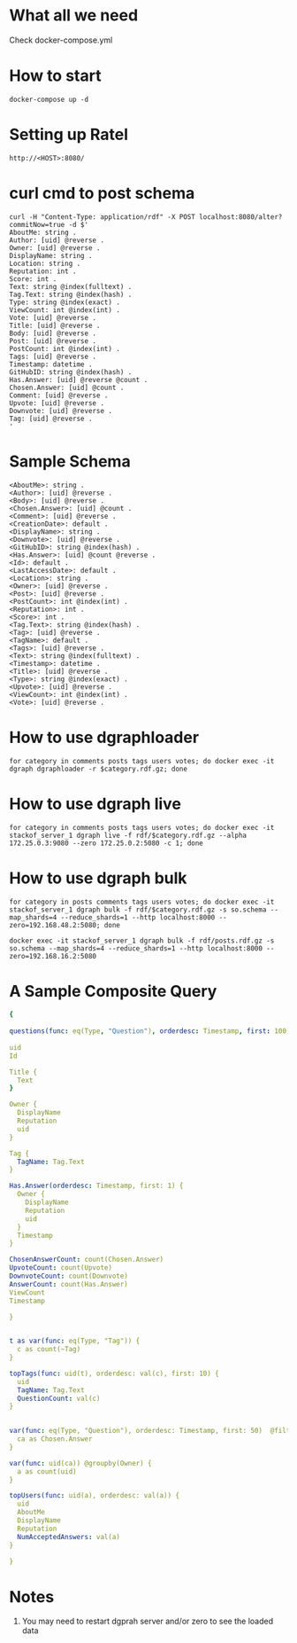 # What all we need
Check docker-compose.yml
# How to start
```docker-compose up -d```
# Setting up Ratel
```
http://<HOST>:8080/
```

# curl cmd to post schema
```
curl -H "Content-Type: application/rdf" -X POST localhost:8080/alter?commitNow=true -d $'
AboutMe: string .
Author: [uid] @reverse .
Owner: [uid] @reverse .
DisplayName: string .
Location: string .
Reputation: int .
Score: int .
Text: string @index(fulltext) .
Tag.Text: string @index(hash) .
Type: string @index(exact) .
ViewCount: int @index(int) .
Vote: [uid] @reverse .
Title: [uid] @reverse .
Body: [uid] @reverse .
Post: [uid] @reverse .
PostCount: int @index(int) .
Tags: [uid] @reverse .
Timestamp: datetime .
GitHubID: string @index(hash) .
Has.Answer: [uid] @reverse @count .
Chosen.Answer: [uid] @count .
Comment: [uid] @reverse .
Upvote: [uid] @reverse .
Downvote: [uid] @reverse .
Tag: [uid] @reverse .
'
```

# Sample Schema
```
<AboutMe>: string .
<Author>: [uid] @reverse .
<Body>: [uid] @reverse .
<Chosen.Answer>: [uid] @count .
<Comment>: [uid] @reverse .
<CreationDate>: default .
<DisplayName>: string .
<Downvote>: [uid] @reverse .
<GitHubID>: string @index(hash) .
<Has.Answer>: [uid] @count @reverse .
<Id>: default .
<LastAccessDate>: default .
<Location>: string .
<Owner>: [uid] @reverse .
<Post>: [uid] @reverse .
<PostCount>: int @index(int) .
<Reputation>: int .
<Score>: int .
<Tag.Text>: string @index(hash) .
<Tag>: [uid] @reverse .
<TagName>: default .
<Tags>: [uid] @reverse .
<Text>: string @index(fulltext) .
<Timestamp>: datetime .
<Title>: [uid] @reverse .
<Type>: string @index(exact) .
<Upvote>: [uid] @reverse .
<ViewCount>: int @index(int) .
<Vote>: [uid] @reverse .
```

# How to use dgraphloader
```
for category in comments posts tags users votes; do docker exec -it dgraph dgraphloader -r $category.rdf.gz; done
```

# How to use dgraph live
```
for category in comments posts tags users votes; do docker exec -it stackof_server_1 dgraph live -f rdf/$category.rdf.gz --alpha 172.25.0.3:9080 --zero 172.25.0.2:5080 -c 1; done
```

# How to use dgraph bulk
```
for category in posts comments tags users votes; do docker exec -it stackof_server_1 dgraph bulk -f rdf/$category.rdf.gz -s so.schema --map_shards=4 --reduce_shards=1 --http localhost:8000 --zero=192.168.48.2:5080; done

docker exec -it stackof_server_1 dgraph bulk -f rdf/posts.rdf.gz -s so.schema --map_shards=4 --reduce_shards=1 --http localhost:8000 --zero=192.168.16.2:5080
```

# A Sample Composite Query
```yaml
{
  
questions(func: eq(Type, "Question"), orderdesc: Timestamp, first: 100) {
  
uid
Id

Title {
  Text
}

Owner {
  DisplayName
  Reputation
  uid
}

Tag {
  TagName: Tag.Text
}

Has.Answer(orderdesc: Timestamp, first: 1) {
  Owner {
    DisplayName
    Reputation
    uid
  }
  Timestamp
}

ChosenAnswerCount: count(Chosen.Answer)
UpvoteCount: count(Upvote)
DownvoteCount: count(Downvote)
AnswerCount: count(Has.Answer)
ViewCount
Timestamp

}

  
t as var(func: eq(Type, "Tag")) {
  c as count(~Tag)
}

topTags(func: uid(t), orderdesc: val(c), first: 10) {
  uid
  TagName: Tag.Text
  QuestionCount: val(c)
}

  
var(func: eq(Type, "Question"), orderdesc: Timestamp, first: 50)  @filter(has(Chosen.Answer)) {
  ca as Chosen.Answer
}

var(func: uid(ca)) @groupby(Owner) {
  a as count(uid)
}

topUsers(func: uid(a), orderdesc: val(a)) {
  uid
  AboutMe
  DisplayName
  Reputation
  NumAcceptedAnswers: val(a)
}

}
```

# Notes
1. You may need to restart dgprah server and/or zero to see the loaded data


